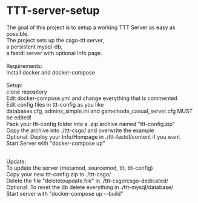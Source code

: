 # TTT-server-setup

The goal of this project is to setup a working TTT Server as easy as possible.<br>
The project sets up the csgo-ttt server,<br>
a persistent mysql-db,<br>
a fastdl server with optional Info page.<br>
<br>
Requirements:<br>
Install docker and docker-compose<br>
<br>
Setup:<br>
clone repository<br>
Edit docker-compose.yml and change everything that is commented<br>
Edit config files in ttt-config as you like<br>
databases.cfg, admins_simple.ini and gamemode_casual_server.cfg MUST be edited!<br>
Pack your ttt-config folder into a .zip archive named "ttt-config.zip"<br>
Copy the archive into ./ttt-csgo/ and overwrite the example<br>
Optional: Deploy your Info/Hompage in ./ttt-fastdl/content if you want<br>
Start Server with "docker-compose up"<br>

<br>
Update:<br>
To update the server (metamod, sourcemod, ttt, ttt-config)<br>
Copy your new ttt-config.zip to ./ttt-csgo/<br>
Delete the file "deletetoupdate.file" in ./ttt-csgo/csgo-dedicated/<br>
Optional: To reset the db delete everything in ./ttt-mysql/database/<br>
Start server with "docker-compose up --build"<br>
